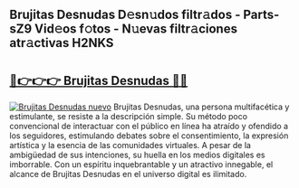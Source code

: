 ## Brujitas Desnudas D𝚎sn𝚞dos filtr𝚊dos - Parts-sZ9 Vid𝚎os f𝚘tos - N𝚞evas filtr𝚊ciones atr𝚊ctivas H2NKS

# <h2><a href="http://mb5ld8h.tromn.icu/?c=Brujitas+Desnudas">🔗👉👉👉 Brujitas Desnudas 🔗🔗</a></h2>

[![Brujitas Desnudas nuevo](https://i.imgur.com/pEAQMta.gif)](http://mb5ld8h.tromn.icu/?c=Brujitas+Desnudas)
Brujitas Desnudas, una persona multifacética y estimulante, se resiste a la descripción simple. Su método poco convencional de interactuar con el público en línea ha atraído y ofendido a los seguidores, estimulando debates sobre el consentimiento, la expresión artística y la esencia de las comunidades virtuales. A pesar de la ambigüedad de sus intenciones, su huella en los medios digitales es imborrable. Con un espíritu inquebrantable y un atractivo innegable, el alcance de Brujitas Desnudas en el universo digital es ilimitado.
